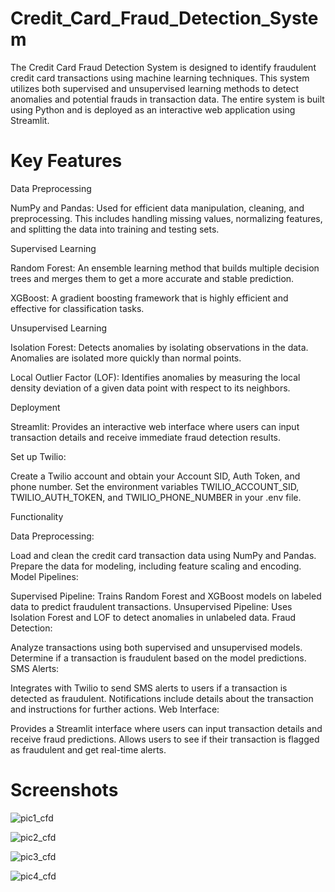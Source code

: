 # Credit_Card_Fraud_Detection_System

The Credit Card Fraud Detection System is designed to identify fraudulent credit card transactions using machine learning techniques. This system utilizes both supervised and unsupervised learning methods to detect anomalies and potential frauds in transaction data. The entire system is built using Python and is deployed as an interactive web application using Streamlit.

# Key Features

Data Preprocessing

NumPy and Pandas: Used for efficient data manipulation, cleaning, and preprocessing. This includes handling missing values, normalizing features, and splitting the data into training and testing sets.

Supervised Learning

Random Forest: An ensemble learning method that builds multiple decision trees and merges them to get a more accurate and stable prediction.

XGBoost: A gradient boosting framework that is highly efficient and effective for classification tasks.

Unsupervised Learning

Isolation Forest: Detects anomalies by isolating observations in the data. Anomalies are isolated more quickly than normal points.

Local Outlier Factor (LOF): Identifies anomalies by measuring the local density deviation of a given data point with respect to its neighbors.

Deployment

Streamlit: Provides an interactive web interface where users can input transaction details and receive immediate fraud detection results.

Set up Twilio:

Create a Twilio account and obtain your Account SID, Auth Token, and phone number.
Set the environment variables TWILIO_ACCOUNT_SID, TWILIO_AUTH_TOKEN, and TWILIO_PHONE_NUMBER in your .env file.

Functionality

Data Preprocessing:

Load and clean the credit card transaction data using NumPy and Pandas.
Prepare the data for modeling, including feature scaling and encoding.
Model Pipelines:

Supervised Pipeline: Trains Random Forest and XGBoost models on labeled data to predict fraudulent transactions.
Unsupervised Pipeline: Uses Isolation Forest and LOF to detect anomalies in unlabeled data.
Fraud Detection:

Analyze transactions using both supervised and unsupervised models.
Determine if a transaction is fraudulent based on the model predictions.
SMS Alerts:

Integrates with Twilio to send SMS alerts to users if a transaction is detected as fraudulent.
Notifications include details about the transaction and instructions for further actions.
Web Interface:

Provides a Streamlit interface where users can input transaction details and receive fraud predictions.
Allows users to see if their transaction is flagged as fraudulent and get real-time alerts.

# Screenshots

![pic1_cfd](https://github.com/user-attachments/assets/2e2a20c2-015d-46c1-854f-470598fa5b32)


![pic2_cfd](https://github.com/user-attachments/assets/3df444e1-2c0e-4ebd-bc2a-29c0a5ce9318)



![pic3_cfd](https://github.com/user-attachments/assets/a5010442-a9a6-45ca-87e9-3a0567f7d6cf)


![pic4_cfd](https://github.com/user-attachments/assets/d4a6995a-0ae4-4730-9235-a372a0da09f0)
